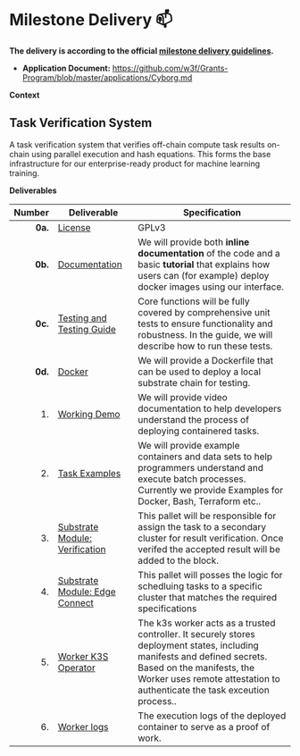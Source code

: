 # Milestone Delivery :mailbox:

**The delivery is according to the official [milestone delivery guidelines](https://github.com/w3f/Grants-Program/blob/master/docs/Support%20Docs/milestone-deliverables-guidelines.md).**  

* **Application Document:** https://github.com/w3f/Grants-Program/blob/master/applications/Cyborg.md

**Context**

## Task Verification System

A task verification system that verifies off-chain compute task results on-chain using parallel execution and hash equations. This forms the base infrastructure for our enterprise-ready product for machine learning training.

**Deliverables** 

| Number | Deliverable | Specification |
| -----: | ----------- | ------------- |
| **0a.** | [License](https://github.com/Cyborg-Network/cyborg-parachain/blob/master/LICENSE) | GPLv3 |
| **0b.** | [Documentation](https://docs.google.com/document/d/1p5JJ1K6iTV20h4qU1s38e-lRKMvXN6j2MsjITLswqEQ/edit#heading=h.mm3nklvp0xtd) | We will provide both **inline documentation** of the code and a basic **tutorial** that explains how users can (for example) deploy docker images using our interface. |
| **0c.** | [Testing and Testing Guide](https://github.com/Cyborg-Network/cyborg-parachain/blob/master/INSTRUCTIONS.md) | Core functions will be fully covered by comprehensive unit tests to ensure functionality and robustness. In the guide, we will describe how to run these tests. |
| **0d.** | [Docker](https://github.com/Cyborg-Network/cyborg-parachain/tree/9685a55711b2e1ec63fdbc6603965e7b3784f8d6) | We will provide a Dockerfile that can be used to deploy a local substrate chain for testing. |
| 1. | [Working Demo](https://drive.google.com/file/d/1cBpTbd4xRPdUz4_RgGIU7axy9Cb4MjD2/view?usp=sharing) | We will provide video documentation to help developers understand the process of deploying containered tasks.|
| 2. | [Task Examples](https://github.com/Cyborg-Network/cyborg-parachain/blob/master/README.md#task-examples) | We will provide example containers and data sets to help programmers understand and execute batch processes. Currently we provide Examples for Docker, Bash, Terraform etc.. |
| 3. | [Substrate Module: Verification](https://github.com/Cyborg-Network/cyborg-parachain/tree/9685a55711b2e1ec63fdbc6603965e7b3784f8d6/pallets/task-management) | This pallet will be responsible for assign the task to a secondary cluster for result verification. Once verifed the accepted result will be added to the block. |
| 4. | [Substrate Module: Edge Connect](https://github.com/Cyborg-Network/cyborg-parachain/tree/9685a55711b2e1ec63fdbc6603965e7b3784f8d6/pallets/edge-connect)| This pallet will posses the logic for schedluing tasks to a specific cluster that matches the required specifications|
| 5. | [Worker K3S Operator](https://github.com/Cyborg-Network/Worker) | The k3s worker acts as a trusted controller. It securely stores deployment states, including manifests and defined secrets. Based on the manifests, the Worker uses remote attestation to authenticate the task exceution process.. |
| 6. | [Worker logs](https://docs.google.com/document/d/1p5JJ1K6iTV20h4qU1s38e-lRKMvXN6j2MsjITLswqEQ/edit#heading=h.2sttxlpksf0j) | The execution logs of the deployed container to serve as a proof of work. |
